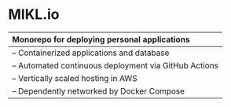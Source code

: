 # **MIKL.io**

<table>
  <thead>
    <tr>
      <th align="left">Monorepo for deploying personal applications</th>
    </tr>
  </thead>
  <tbody>
    <tr>
      <td valign="top">– Containerized applications and database</td>
    </tr>
    <tr>
      <td valign="top">– Automated continuous deployment via GitHub Actions</td>
    </tr>
    <tr>
      <td valign="top">– Vertically scaled hosting in AWS</td>
    </tr>
    <tr>
      <td valign="top">– Dependently networked by Docker Compose</td>
    </tr>
  </tbody>
</table>
